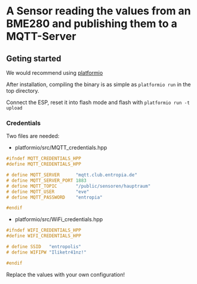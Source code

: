 # A Sensor reading the values from an BME280 and publishing them to a MQTT-Server

## Geting started
We would recommend using [platformio](https://platformio.org)

After installation, compiling the binary is as simple as `platformio run` in the
top directory.

Connect the ESP, reset it into flash mode and flash with  `platformio run -t upload`

### Credentials

Two files are needed:
* platformio/src/MQTT_credentials.hpp

 ```cpp
#ifndef MQTT_CREDENTIALS_HPP
#define MQTT_CREDENTIALS_HPP

# define MQTT_SERVER      "mqtt.club.entropia.de"
# define MQTT_SERVER_PORT 1883
# define MQTT_TOPIC       "/public/sensoren/hauptraum"
# define MQTT_USER        "eve"
# define MQTT_PASSWORD    "entropia"

#endif
```

* platformio/src/WiFi_credentials.hpp

```cpp
#ifndef WIFI_CREDENTIALS_HPP
#define WIFI_CREDENTIALS_HPP

# define SSID   "entropolis"
# define WIFIPW "Iliketr41nz!"

#endif
```

Replace the values with your own configuration!
